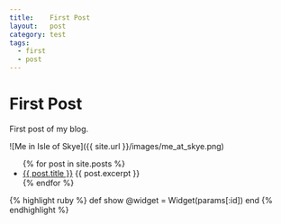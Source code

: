 ```yaml
---
title:    First Post
layout:   post
category: test
tags:
  - first
  - post
---
```


# First Post

First post of my blog.

![Me in Isle of Skye]({{ site.url }}/images/me_at_skye.png)

<ul>
  {% for post in site.posts %}
    <li>
      <a href="{{ post.url }}">{{ post.title }}</a>
      {{ post.excerpt }}
    </li>
  {% endfor %}
</ul>

{% highlight ruby %}
def show
  @widget = Widget(params[:id])
end
{% endhighlight %}
